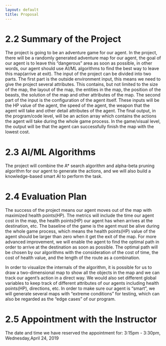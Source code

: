 ```yaml
---
layout: default
title: Proposal
---
```


# 2.2 Summary of the Project

The project is going to be an adventure game for our agent. In the project, there will be a randomly generated adventure map for our agent, 
the goal of our agent is to leave this “dangerous” area as soon as possible, in other words, our agent should use AI/ML algorithms to find the best way to leave this map(arrive at exit). 
The input of the project can be divided into two parts. The first part is the outside environment input, this means we need to give the project several attributes. This contains, but not limited to the size of the map, 
the layout of the map, the entities in the map, the position of the beasts, the solution of the map and other attributes of the map. 
The second part of the input is the configuration of the agent itself. These inputs will be the HP value of the agent, the speed of the agent, the weapon that the agent will take and other detail attributes of the agent. 
The final output, in the program/code level, will be an action array which contains the actions the agent will take during the whole game process. 
In the game/visual level, the output will be that the agent can successfully finish the map with the lowest cost. 

# 2.3 AI/ML Algorithms

The project will combine the A* search algorithm and alpha-beta pruning algorithm for our agent to generate the actions, 
and we will also build a knowledge-based smart AI to perform the task.

# 2.4 Evaluation Plan

The success of the project means our agent moves out of the map with maximized health points(HP). The metrics will include the time our agent cost in the map, the health points(HP) our agent has when arrives at the destination, etc. 
The baseline of the game is the agent must be alive during the whole game process, which means the health points(HP) value of the agent should be larger than zero when it get the exit of the map. For more advanced improvement, 
we will enable the agent to find the optimal path in order to arrive at the destination as soon as possible. The optimal path will be chosen by our algorithms with the consideration of the cost of time, the cost of health value, 
and the length of the route as a combination. 

In order to visualize the internals of the algorithm, it is possible for us to draw a two-dimensional map to show all the objects in the map and we can track our agent’s action in a direct way. 
We would also set different global variables to keep track of different attributes of our agents including health points(HP), directions, etc. In order to make sure our agent is “smart”, we will generate several maps with “extreme conditions” for testing, 
which can also be regarded as the “edge cases” of our program.

# 2.5 Appointment with the Instructor
The date and time we have reserved the appointment for: 3:15pm - 3:30pm, Wednesday,April 24, 2019